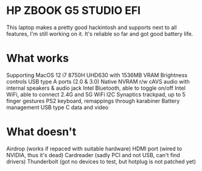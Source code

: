 # HP ZBOOK G5 STUDIO EFI
This laptop makes a pretty good hackintosh and supports next to all features, I'm still working on it. It's reliable so far and got good battery life. 

# What works
 Supporting MacOS 12
 i7 8750H
 UHD630 with 1536MB VRAM
 Brightness controls
 USB type A ports (2.0 & 3.0)
 Native NVRAM r/w
 cAVS audio with internal speakers & audio jack
 Intel Bluetooth, able to toggle on/off
 Intel WiFi, able to connect 2.4G and 5G WiFi
 I2C Synaptics trackpad, up to 5 finger gestures
 PS2 keyboard, remappings through karabiner
 Battery management
 USB type C data and video
# What doesn't
 Airdrop (works if repaced with suitable hardware)
 HDMI port (wired to NVIDIA, thus it's dead)
 Cardreader (sadly PCI and not USB, can't find drivers)
 Thunderbolt (got no devices to test, but hotplug is not patched yet)
